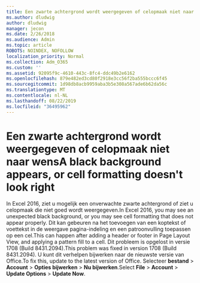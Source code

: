 ```yaml
---
title: Een zwarte achtergrond wordt weergegeven of celopmaak niet naar wens
ms.author: dludwig
author: dludwig
manager: jecon
ms.date: 2/26/2018
ms.audience: Admin
ms.topic: article
ROBOTS: NOINDEX, NOFOLLOW
localization_priority: Normal
ms.collection: Adm_O365
ms.custom: ''
ms.assetid: 92095f9c-4610-443c-8fc4-ddc49b2e6162
ms.openlocfilehash: 879e482ed3cd80f2918e3cc56f2ba555bccc6f45
ms.sourcegitcommit: 1d98db8acb9959aba3b5e308a567ade6b62da56c
ms.translationtype: MT
ms.contentlocale: nl-NL
ms.lasthandoff: 08/22/2019
ms.locfileid: "36495962"
---
```

# <a name="a-black-background-appears-or-cell-formatting-doesnt-look-right"></a><span data-ttu-id="6ed2b-102">Een zwarte achtergrond wordt weergegeven of celopmaak niet naar wens</span><span class="sxs-lookup"><span data-stu-id="6ed2b-102">A black background appears, or cell formatting doesn't look right</span></span>

<span data-ttu-id="6ed2b-103">In Excel 2016, ziet u mogelijk een onverwachte zwarte achtergrond of ziet u celopmaak die niet goed wordt weergegeven.</span><span class="sxs-lookup"><span data-stu-id="6ed2b-103">In Excel 2016, you may see an unexpected black background, or you may see cell formatting that does not appear properly.</span></span> <span data-ttu-id="6ed2b-104">Dit kan gebeuren na het toevoegen van een koptekst of voettekst in de weergave pagina-indeling en een patroonvulling toepassen op een cel.</span><span class="sxs-lookup"><span data-stu-id="6ed2b-104">This can happen after adding a header or footer in Page Layout View, and applying a pattern fill to a cell.</span></span> <span data-ttu-id="6ed2b-105">Dit probleem is opgelost in versie 1708 (Build 8431.2094).</span><span class="sxs-lookup"><span data-stu-id="6ed2b-105">This problem was fixed in version 1708 (Build 8431.2094).</span></span> <span data-ttu-id="6ed2b-106">U kunt dit verhelpen bijwerken naar de nieuwste versie van Office.</span><span class="sxs-lookup"><span data-stu-id="6ed2b-106">To fix this, update to the latest version of Office.</span></span> <span data-ttu-id="6ed2b-107">Selecteer **bestand** \> **Account** \> **Opties bijwerken** \> **Nu bijwerken**.</span><span class="sxs-lookup"><span data-stu-id="6ed2b-107">Select **File** \> **Account** \> **Update Options** \> **Update Now**.</span></span>
  

